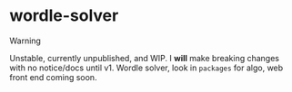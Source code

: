 # wordle-solver

> [!WARNING]  
> Unstable, currently unpublished, and WIP. I **will** make breaking changes with no notice/docs until v1.
Wordle solver, look in `packages` for algo, web front end coming soon.